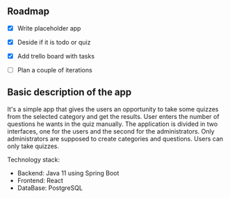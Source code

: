 ## Roadmap
- [x] Write placeholder app
- [x] Deside if it is todo or quiz
- [x] Add trello board with tasks
- [ ] Plan a couple of iterations


## Basic description of the app
It's a simple app that gives the users an opportunity to take some quizzes from the selected category and get the results.
User enters the number of questions he wants in the quiz manually.
The application is divided in two interfaces, one for the users and the second for the administrators.
Only administrators are supposed to create categories and questions.
Users can only take quizzes.

Technology stack:
- Backend: Java 11 using Spring Boot
- Frontend: React
- DataBase: PostgreSQL


